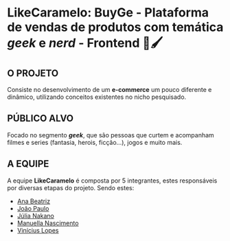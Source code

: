# LikeCaramelo: BuyGe - Plataforma de vendas de produtos com temática *geek* e *nerd* - Frontend 🐶🖌️
## O PROJETO
Consiste no desenvolvimento de um **e-commerce** um pouco diferente e dinâmico, utilizando conceitos existentes no nicho pesquisado.
## PÚBLICO ALVO
Focado no segmento ***geek***, que são pessoas que curtem e acompanham filmes e series (fantasia, herois, ficção...), jogos e muito mais.
## A EQUIPE
A equipe **LikeCaramelo** é composta por 5 integrantes, estes responsáveis por diversas etapas do projeto. Sendo estes:

 - [Ana Beatriz](https://github.com/AnaComBia)
 - [João Paulo](https://github.com/joaopaulo79)
 - [Júlia Nakano](https://github.com/JuliaNakano)
 - [Manuella Nascimento](https://github.com/manunasci)
 - [Vinícius Lopes](https://github.com/vinicioslop)
